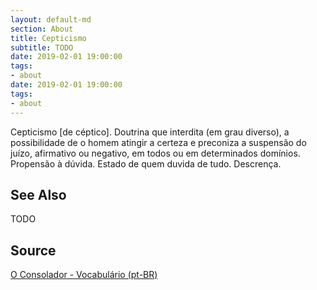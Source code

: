 ```yaml
---
layout: default-md
section: About
title: Cepticismo
subtitle: TODO
date: 2019-02-01 19:00:00
tags:
- about
date: 2019-02-01 19:00:00
tags: 
- about
---
```


Cepticismo [de céptico]. Doutrina que interdita (em grau diverso), a possibilidade de o homem atingir a certeza e preconiza a suspensão do juízo, afirmativo ou negativo, em todos ou em determinados domínios. Propensão à dúvida. Estado de quem duvida de tudo. Descrença. 

## See Also
TODO

## Source
[O Consolador - Vocabulário (pt-BR)](http://www.oconsolador.com.br/linkfixo/vocabulario/principal.html)


